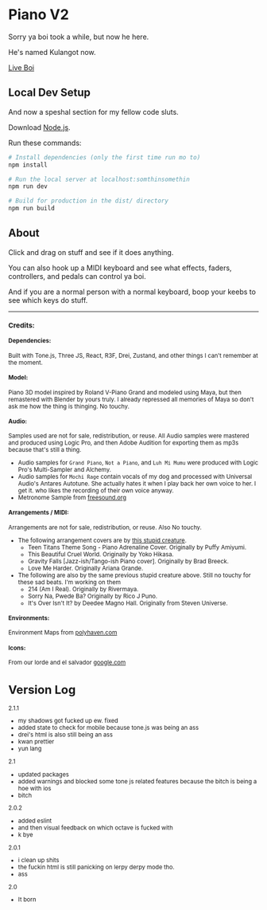 # Piano V2

Sorry ya boi took a while, but now he here.

He's named Kulangot now.

[Live Boi](https://samzabala.space/projects/piano)

## Local Dev Setup

And now a speshal section for my fellow code sluts.

Download [Node.js](https://nodejs.org/en/download/).

Run these commands:

``` bash
# Install dependencies (only the first time run mo to)
npm install

# Run the local server at localhost:somthinsomethin
npm run dev

# Build for production in the dist/ directory
npm run build
```


## About


<!-- I dont wanna write it twice dammit -->
<div id="about">

Click and drag on stuff and see if it does anything.

You can also hook up a MIDI keyboard and see what effects, faders, controllers, and pedals can control ya boi.

And if you are a normal person with a normal keyboard, boop your keebs to see which keys do stuff.

<hr />

<small>

### Credits:

#### Dependencies:

Built with Tone.js, Three JS, React, R3F, Drei, Zustand, and other things I can't remember at the moment.

#### Model:

Piano 3D model inspired by Roland V-Piano Grand and modeled using Maya, but then remastered with Blender by yours truly. I already repressed all memories of Maya so don't ask me how the thing is thinging. No touchy.

#### Audio:

Samples used are not for sale, redistribution, or reuse. All Audio samples were mastered and produced using Logic Pro,  and then Adobe Audition for exporting them as mp3s because that's still a thing.

* Audio samples for `Grand Piano`, `Not a Piano`, and `Luh Mi Mumu` were produced with Logic Pro's Multi-Sampler and Alchemy.
* Audio samples for `Mochi Rage` contain vocals of my dog and processed with Universal Audio's Antares Autotune. She actually hates it when I play back her own voice to her. I get it. who likes the recording of their own voice anyway.
* Metronome Sample from <a href='https://freesound.org/' target='_blank'>freesound.org</a>

#### Arrangements / MIDI:

Arrangements are not for sale, redistribution, or reuse. Also No touchy.

* The following arrangement covers are by <a href='https://samzabala.bandcamp.com/' target='_blank'>this stupid creature</a>.
	* Teen Titans Theme Song - Piano Adrenaline Cover.
		Originally by Puffy Amiyumi.
	* This Beautiful Cruel World.
		Originally by Yoko Hikasa.
	* Gravity Falls [Jazz-ish/Tango-ish Piano cover].
		Originally by Brad Breeck.
	* Love Me Harder.
		Originally Ariana Grande.
* The following are also by the same previous stupid creature above. Still no touchy for these sad beats. I'm working on them
	* 214 (Am I Real).
		Originally by Rivermaya.
	* Sorry Na, Pwede Ba?
		Originally by Rico J Puno.
	* It's Over Isn't It? by Deedee Magno Hall.
		Originally from Steven Universe.

#### Environments:

Environment Maps from <a href='https://polyhaven.com/' target='_blank'>polyhaven.com</a>

#### Icons:

From our lorde and el salvador <a href='https://fonts.google.com/icons/' target='_blank'>google.com</a>

</div>


# Version Log

2.1.1
- my shadows got fucked up ew. fixed
- added state to check for mobile because tone.js was being an ass
- drei's html is also still being an ass
- kwan prettier
- yun lang

2.1
- updated packages
- added warnings and blocked some tone js related features because the bitch is being a hoe with ios
- bitch

2.0.2
- added eslint
- and then visual feedback on which octave is fucked with
- k bye

2.0.1
- i clean up shits
- the fuckin html is still panicking on lerpy derpy mode tho.
- ass

2.0
- It born